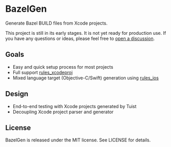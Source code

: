 # BazelGen

Generate Bazel BUILD files from Xcode projects.

This project is still in its early stages. It is not yet ready for production use.
If you have any questions or ideas, please feel free to [open a discussion](https://github.com/dahchon/BazelGen/discussions/new).

## Goals

- Easy and quick setup process for most projects
- Full support [rules_xcodeproj](https://github.com/buildbuddy-io/rules_xcodeproj)
- Mixed language target (Objective-C/Swift) generation using [rules_ios](https://github.com/bazel-ios/rules_ios)

## Design

- End-to-end testing with Xcode projects generated by Tuist
- Decoupling Xcode project parser and generator

## License

BazelGen is released under the MIT license. See LICENSE for details.
